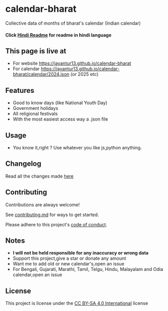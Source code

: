 # calendar-bharat

Collective data of months of bharat's calendar (Indian calendar)

#### Click [Hindi Readme](https://github.com/jayantur13/calendar-bharat/blob/master/README-hi.md) for readme in hindi language

## This page is live at

- For website https://jayantur13.github.io/calendar-bharat
- For calendar https://jayantur13.github.io/calendar-bharat/calendar/2024.json (or 2025 etc)

## Features

- Good to know days (like National Youth Day)
- Government holidays
- All religional festivals
- With the most easiest access way a .json file

## Usage

- You know it,right ? Use whatever you like js,python anything.

## Changelog

Read all the changes made [here](https://github.com/jayantur13/calendar-bharat/blob/master/CHANGELOG.md)

## Contributing

Contributions are always welcome!

See [contributing.md](https://github.com/jayantur13/calendar-bharat/blob/master/CONTRIBUTING.md) for ways to get started.

Please adhere to this project's [code of conduct](https://github.com/jayantur13/calendar-bharat/blob/master/CODE_OF_CONDUCT.md).

## Notes

- **I will not be held responsible for any inaccuracy or wrong data**
- Support this project,give a star or donate any amount
- Want me to add old or new calendar's,open an issue
- For Bengali, Gujarati, Marathi, Tamil, Telgu, Hindu, Malayalam and Odia calendar,open an issue

## License

This project is license under the [CC BY-SA 4.0 International](https://github.com/jayantur13/calendar-bharat/blob/master/LICENSE.md) license
